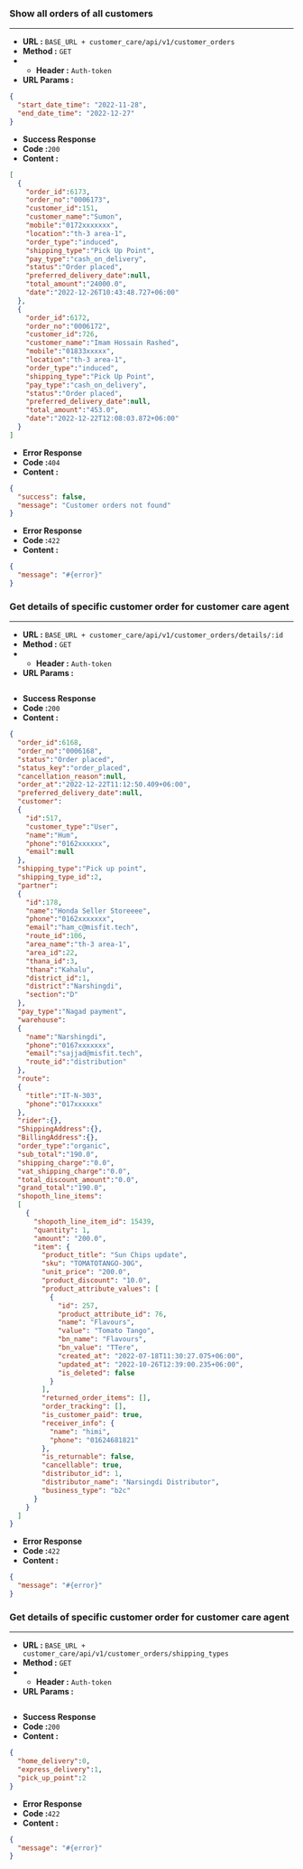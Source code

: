 ### Show all orders of all customers
___
* **URL :** `BASE_URL + customer_care/api/v1/customer_orders`
* **Method :** `GET`
* * **Header :** `Auth-token`
* **URL Params :**

```json
{
  "start_date_time": "2022-11-28",
  "end_date_time": "2022-12-27"
}
```
* **Success Response**
* **Code :**`200`
* **Content :**
```json
[
  {
    "order_id":6173,
    "order_no":"0006173",
    "customer_id":151,
    "customer_name":"Sumon",
    "mobile":"0172xxxxxxx",
    "location":"th-3 area-1",
    "order_type":"induced",
    "shipping_type":"Pick Up Point",
    "pay_type":"cash_on_delivery",
    "status":"Order placed",
    "preferred_delivery_date":null,
    "total_amount":"24000.0",
    "date":"2022-12-26T10:43:48.727+06:00"
  },
  {
    "order_id":6172,
    "order_no":"0006172",
    "customer_id":726,
    "customer_name":"Imam Hossain Rashed",
    "mobile":"01833xxxxx",
    "location":"th-3 area-1",
    "order_type":"induced",
    "shipping_type":"Pick Up Point",
    "pay_type":"cash_on_delivery",
    "status":"Order placed",
    "preferred_delivery_date":null,
    "total_amount":"453.0",
    "date":"2022-12-22T12:08:03.872+06:00"
  }
]
 ```
* **Error Response**
* **Code :**`404`
* **Content :**
```json
{
  "success": false,
  "message": "Customer orders not found"
}
```
* **Error Response**
* **Code :**`422`
* **Content :**
```json
{
  "message": "#{error}"
}
```
### Get details of specific customer order for customer care agent
___
* **URL :** `BASE_URL + customer_care/api/v1/customer_orders/details/:id`
* **Method :** `GET`
* * **Header :** `Auth-token`
* **URL Params :**

```json
```
* **Success Response**
* **Code :**`200`
* **Content :**
```json
{
  "order_id":6168,
  "order_no":"0006168",
  "status":"Order placed",
  "status_key":"order_placed",
  "cancellation_reason":null,
  "order_at":"2022-12-22T11:12:50.409+06:00",
  "preferred_delivery_date":null,
  "customer":
  {
    "id":517,
    "customer_type":"User",
    "name":"Hum",
    "phone":"0162xxxxxx",
    "email":null
  },
  "shipping_type":"Pick up point",
  "shipping_type_id":2,
  "partner":
  {
    "id":178,
    "name":"Honda Seller Storeeee",
    "phone":"0162xxxxxxx",
    "email":"ham_c@misfit.tech",
    "route_id":106,
    "area_name":"th-3 area-1",
    "area_id":22,
    "thana_id":3,
    "thana":"Kahalu",
    "district_id":1,
    "district":"Narshingdi",
    "section":"D"
  },
  "pay_type":"Nagad payment",
  "warehouse":
  {
    "name":"Narshingdi",
    "phone":"0167xxxxxxx",
    "email":"sajjad@misfit.tech",
    "route_id":"distribution"
  },
  "route":
  {
    "title":"IT-N-303",
    "phone":"017xxxxxx"
  },
  "rider":{},
  "ShippingAddress":{},
  "BillingAddress":{},
  "order_type":"organic",
  "sub_total":"190.0",
  "shipping_charge":"0.0",
  "vat_shipping_charge":"0.0",
  "total_discount_amount":"0.0",
  "grand_total":"190.0",
  "shopoth_line_items":
  [
    {
      "shopoth_line_item_id": 15439,
      "quantity": 1,
      "amount": "200.0",
      "item": {
        "product_title": "Sun Chips update",
        "sku": "TOMATOTANGO-30G",
        "unit_price": "200.0",
        "product_discount": "10.0",
        "product_attribute_values": [
          {
            "id": 257,
            "product_attribute_id": 76,
            "name": "Flavours",
            "value": "Tomato Tango",
            "bn_name": "Flavours",
            "bn_value": "TTere",
            "created_at": "2022-07-18T11:30:27.075+06:00",
            "updated_at": "2022-10-26T12:39:00.235+06:00",
            "is_deleted": false
          }
        ],
        "returned_order_items": [],
        "order_tracking": [],
        "is_customer_paid": true,
        "receiver_info": {
          "name": "himi",
          "phone": "01624681821"
        },
        "is_returnable": false,
        "cancellable": true,
        "distributor_id": 1,
        "distributor_name": "Narsingdi Distributor",
        "business_type": "b2c"
      }
    }
  ]
}
```
* **Error Response**
* **Code :**`422`
* **Content :**
```json
{
  "message": "#{error}"
}
```
### Get details of specific customer order for customer care agent
___
* **URL :** `BASE_URL + customer_care/api/v1/customer_orders/shipping_types`
* **Method :** `GET`
* * **Header :** `Auth-token`
* **URL Params :**

```json
```
* **Success Response**
* **Code :**`200`
* **Content :**
```json
{
  "home_delivery":0,
  "express_delivery":1,
  "pick_up_point":2
}
```
* **Error Response**
* **Code :**`422`
* **Content :**
```json
{
  "message": "#{error}"
}
```
